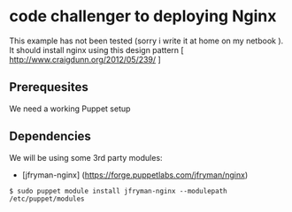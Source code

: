 # code challenger to deploying Nginx

This example has not been tested (sorry i write it at home on my netbook ). It should install nginx using this design pattern [ http://www.craigdunn.org/2012/05/239/ ] 

## Prerequesites
We need a working Puppet setup

## Dependencies
We will be using some 3rd party modules:

- [jfryman-nginx]   (https://forge.puppetlabs.com/jfryman/nginx)

```
$ sudo puppet module install jfryman-nginx --modulepath /etc/puppet/modules
```

